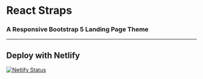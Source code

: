 # React Straps
### A Responsive Bootstrap 5 Landing Page Theme
------
## Deploy with Netlify


[![Netlify Status](https://api.netlify.com/api/v1/badges/8efec569-b9fa-47c9-b514-4274d5b0c28e/deploy-status)](https://app.netlify.com/sites/react-straps/deploys)




